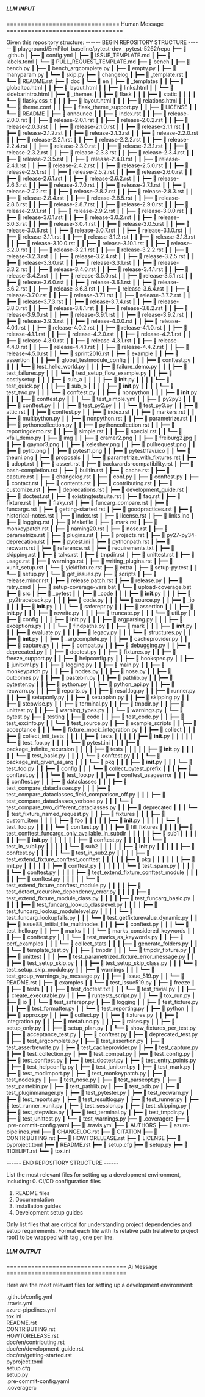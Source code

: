 ##### LLM INPUT #####
================================ Human Message =================================

Given this repository structure:
------ BEGIN REPOSITORY STRUCTURE ------
📂 playground/EnvPilot_baseline/pytest-dev__pytest-5262/repo
┣━━ 📂 .github
┃   ┣━━ 📄 config.yml
┃   ┣━━ 📄 ISSUE_TEMPLATE.md
┃   ┣━━ 📄 labels.toml
┃   ┗━━ 📄 PULL_REQUEST_TEMPLATE.md
┣━━ 📂 bench
┃   ┣━━ 🐍 bench.py
┃   ┣━━ 🐍 bench_argcomplete.py
┃   ┣━━ 🐍 empty.py
┃   ┣━━ 🐍 manyparam.py
┃   ┗━━ 🐍 skip.py
┣━━ 📂 changelog
┃   ┣━━ 📄 _template.rst
┃   ┗━━ 📄 README.rst
┣━━ 📂 doc
┃   ┗━━ 📂 en
┃       ┣━━ 📂 _templates
┃       ┃   ┣━━ 📄 globaltoc.html
┃       ┃   ┣━━ 📄 layout.html
┃       ┃   ┣━━ 📄 links.html
┃       ┃   ┗━━ 📄 sidebarintro.html
┃       ┣━━ 📂 _themes
┃       ┃   ┣━━ 📂 flask
┃       ┃   ┃   ┣━━ 📂 static
┃       ┃   ┃   ┃   ┗━━ 📄 flasky.css_t
┃       ┃   ┃   ┣━━ 📄 layout.html
┃       ┃   ┃   ┣━━ 📄 relations.html
┃       ┃   ┃   ┗━━ 📄 theme.conf
┃       ┃   ┣━━ 🐍 flask_theme_support.py
┃       ┃   ┣━━ 📄 LICENSE
┃       ┃   ┗━━ 📄 README
┃       ┣━━ 📂 announce
┃       ┃   ┣━━ 📄 index.rst
┃       ┃   ┣━━ 📄 release-2.0.0.rst
┃       ┃   ┣━━ 📄 release-2.0.1.rst
┃       ┃   ┣━━ 📄 release-2.0.2.rst
┃       ┃   ┣━━ 📄 release-2.0.3.rst
┃       ┃   ┣━━ 📄 release-2.1.0.rst
┃       ┃   ┣━━ 📄 release-2.1.1.rst
┃       ┃   ┣━━ 📄 release-2.1.2.rst
┃       ┃   ┣━━ 📄 release-2.1.3.rst
┃       ┃   ┣━━ 📄 release-2.2.0.rst
┃       ┃   ┣━━ 📄 release-2.2.1.rst
┃       ┃   ┣━━ 📄 release-2.2.2.rst
┃       ┃   ┣━━ 📄 release-2.2.4.rst
┃       ┃   ┣━━ 📄 release-2.3.0.rst
┃       ┃   ┣━━ 📄 release-2.3.1.rst
┃       ┃   ┣━━ 📄 release-2.3.2.rst
┃       ┃   ┣━━ 📄 release-2.3.3.rst
┃       ┃   ┣━━ 📄 release-2.3.4.rst
┃       ┃   ┣━━ 📄 release-2.3.5.rst
┃       ┃   ┣━━ 📄 release-2.4.0.rst
┃       ┃   ┣━━ 📄 release-2.4.1.rst
┃       ┃   ┣━━ 📄 release-2.4.2.rst
┃       ┃   ┣━━ 📄 release-2.5.0.rst
┃       ┃   ┣━━ 📄 release-2.5.1.rst
┃       ┃   ┣━━ 📄 release-2.5.2.rst
┃       ┃   ┣━━ 📄 release-2.6.0.rst
┃       ┃   ┣━━ 📄 release-2.6.1.rst
┃       ┃   ┣━━ 📄 release-2.6.2.rst
┃       ┃   ┣━━ 📄 release-2.6.3.rst
┃       ┃   ┣━━ 📄 release-2.7.0.rst
┃       ┃   ┣━━ 📄 release-2.7.1.rst
┃       ┃   ┣━━ 📄 release-2.7.2.rst
┃       ┃   ┣━━ 📄 release-2.8.2.rst
┃       ┃   ┣━━ 📄 release-2.8.3.rst
┃       ┃   ┣━━ 📄 release-2.8.4.rst
┃       ┃   ┣━━ 📄 release-2.8.5.rst
┃       ┃   ┣━━ 📄 release-2.8.6.rst
┃       ┃   ┣━━ 📄 release-2.8.7.rst
┃       ┃   ┣━━ 📄 release-2.9.0.rst
┃       ┃   ┣━━ 📄 release-2.9.1.rst
┃       ┃   ┣━━ 📄 release-2.9.2.rst
┃       ┃   ┣━━ 📄 release-3.0.0.rst
┃       ┃   ┣━━ 📄 release-3.0.1.rst
┃       ┃   ┣━━ 📄 release-3.0.2.rst
┃       ┃   ┣━━ 📄 release-3.0.3.rst
┃       ┃   ┣━━ 📄 release-3.0.4.rst
┃       ┃   ┣━━ 📄 release-3.0.5.rst
┃       ┃   ┣━━ 📄 release-3.0.6.rst
┃       ┃   ┣━━ 📄 release-3.0.7.rst
┃       ┃   ┣━━ 📄 release-3.1.0.rst
┃       ┃   ┣━━ 📄 release-3.1.1.rst
┃       ┃   ┣━━ 📄 release-3.1.2.rst
┃       ┃   ┣━━ 📄 release-3.1.3.rst
┃       ┃   ┣━━ 📄 release-3.10.0.rst
┃       ┃   ┣━━ 📄 release-3.10.1.rst
┃       ┃   ┣━━ 📄 release-3.2.0.rst
┃       ┃   ┣━━ 📄 release-3.2.1.rst
┃       ┃   ┣━━ 📄 release-3.2.2.rst
┃       ┃   ┣━━ 📄 release-3.2.3.rst
┃       ┃   ┣━━ 📄 release-3.2.4.rst
┃       ┃   ┣━━ 📄 release-3.2.5.rst
┃       ┃   ┣━━ 📄 release-3.3.0.rst
┃       ┃   ┣━━ 📄 release-3.3.1.rst
┃       ┃   ┣━━ 📄 release-3.3.2.rst
┃       ┃   ┣━━ 📄 release-3.4.0.rst
┃       ┃   ┣━━ 📄 release-3.4.1.rst
┃       ┃   ┣━━ 📄 release-3.4.2.rst
┃       ┃   ┣━━ 📄 release-3.5.0.rst
┃       ┃   ┣━━ 📄 release-3.5.1.rst
┃       ┃   ┣━━ 📄 release-3.6.0.rst
┃       ┃   ┣━━ 📄 release-3.6.1.rst
┃       ┃   ┣━━ 📄 release-3.6.2.rst
┃       ┃   ┣━━ 📄 release-3.6.3.rst
┃       ┃   ┣━━ 📄 release-3.6.4.rst
┃       ┃   ┣━━ 📄 release-3.7.0.rst
┃       ┃   ┣━━ 📄 release-3.7.1.rst
┃       ┃   ┣━━ 📄 release-3.7.2.rst
┃       ┃   ┣━━ 📄 release-3.7.3.rst
┃       ┃   ┣━━ 📄 release-3.7.4.rst
┃       ┃   ┣━━ 📄 release-3.8.0.rst
┃       ┃   ┣━━ 📄 release-3.8.1.rst
┃       ┃   ┣━━ 📄 release-3.8.2.rst
┃       ┃   ┣━━ 📄 release-3.9.0.rst
┃       ┃   ┣━━ 📄 release-3.9.1.rst
┃       ┃   ┣━━ 📄 release-3.9.2.rst
┃       ┃   ┣━━ 📄 release-3.9.3.rst
┃       ┃   ┣━━ 📄 release-4.0.0.rst
┃       ┃   ┣━━ 📄 release-4.0.1.rst
┃       ┃   ┣━━ 📄 release-4.0.2.rst
┃       ┃   ┣━━ 📄 release-4.1.0.rst
┃       ┃   ┣━━ 📄 release-4.1.1.rst
┃       ┃   ┣━━ 📄 release-4.2.0.rst
┃       ┃   ┣━━ 📄 release-4.2.1.rst
┃       ┃   ┣━━ 📄 release-4.3.0.rst
┃       ┃   ┣━━ 📄 release-4.3.1.rst
┃       ┃   ┣━━ 📄 release-4.4.0.rst
┃       ┃   ┣━━ 📄 release-4.4.1.rst
┃       ┃   ┣━━ 📄 release-4.4.2.rst
┃       ┃   ┣━━ 📄 release-4.5.0.rst
┃       ┃   ┗━━ 📄 sprint2016.rst
┃       ┣━━ 📂 example
┃       ┃   ┣━━ 📂 assertion
┃       ┃   ┃   ┣━━ 📂 global_testmodule_config
┃       ┃   ┃   ┃   ┣━━ 🐍 conftest.py
┃       ┃   ┃   ┃   ┗━━ 🐍 test_hello_world.py
┃       ┃   ┃   ┣━━ 🐍 failure_demo.py
┃       ┃   ┃   ┣━━ 🐍 test_failures.py
┃       ┃   ┃   ┗━━ 🐍 test_setup_flow_example.py
┃       ┃   ┣━━ 📂 costlysetup
┃       ┃   ┃   ┣━━ 📂 sub_a
┃       ┃   ┃   ┃   ┣━━ 🐍 __init__.py
┃       ┃   ┃   ┃   ┗━━ 🐍 test_quick.py
┃       ┃   ┃   ┣━━ 📂 sub_b
┃       ┃   ┃   ┃   ┣━━ 🐍 __init__.py
┃       ┃   ┃   ┃   ┗━━ 🐍 test_two.py
┃       ┃   ┃   ┗━━ 🐍 conftest.py
┃       ┃   ┣━━ 📂 nonpython
┃       ┃   ┃   ┣━━ 🐍 __init__.py
┃       ┃   ┃   ┣━━ 🐍 conftest.py
┃       ┃   ┃   ┗━━ 📄 test_simple.yml
┃       ┃   ┣━━ 📂 py2py3
┃       ┃   ┃   ┣━━ 🐍 conftest.py
┃       ┃   ┃   ┣━━ 🐍 test_py2.py
┃       ┃   ┃   ┗━━ 🐍 test_py3.py
┃       ┃   ┣━━ 📄 attic.rst
┃       ┃   ┣━━ 🐍 conftest.py
┃       ┃   ┣━━ 📄 index.rst
┃       ┃   ┣━━ 📄 markers.rst
┃       ┃   ┣━━ 🐍 multipython.py
┃       ┃   ┣━━ 📄 nonpython.rst
┃       ┃   ┣━━ 📄 parametrize.rst
┃       ┃   ┣━━ 🐍 pythoncollection.py
┃       ┃   ┣━━ 📄 pythoncollection.rst
┃       ┃   ┣━━ 📄 reportingdemo.rst
┃       ┃   ┣━━ 📄 simple.rst
┃       ┃   ┣━━ 📄 special.rst
┃       ┃   ┗━━ 🐍 xfail_demo.py
┃       ┣━━ 📂 img
┃       ┃   ┣━━ 📄 cramer2.png
┃       ┃   ┣━━ 📄 freiburg2.jpg
┃       ┃   ┣━━ 📄 gaynor3.png
┃       ┃   ┣━━ 📄 keleshev.png
┃       ┃   ┣━━ 📄 pullrequest.png
┃       ┃   ┣━━ 📄 pylib.png
┃       ┃   ┣━━ 📄 pytest1.png
┃       ┃   ┣━━ 📄 pytest1favi.ico
┃       ┃   ┗━━ 📄 theuni.png
┃       ┣━━ 📂 proposals
┃       ┃   ┗━━ 📄 parametrize_with_fixtures.rst
┃       ┣━━ 📄 adopt.rst
┃       ┣━━ 📄 assert.rst
┃       ┣━━ 📄 backwards-compatibility.rst
┃       ┣━━ 📄 bash-completion.rst
┃       ┣━━ 📄 builtin.rst
┃       ┣━━ 📄 cache.rst
┃       ┣━━ 📄 capture.rst
┃       ┣━━ 📄 changelog.rst
┃       ┣━━ 🐍 conf.py
┃       ┣━━ 🐍 conftest.py
┃       ┣━━ 📄 contact.rst
┃       ┣━━ 📄 contents.rst
┃       ┣━━ 📄 contributing.rst
┃       ┣━━ 📄 customize.rst
┃       ┣━━ 📄 deprecations.rst
┃       ┣━━ 📄 development_guide.rst
┃       ┣━━ 📄 doctest.rst
┃       ┣━━ 📄 existingtestsuite.rst
┃       ┣━━ 📄 faq.rst
┃       ┣━━ 📄 fixture.rst
┃       ┣━━ 📄 flaky.rst
┃       ┣━━ 📄 funcarg_compare.rst
┃       ┣━━ 📄 funcargs.rst
┃       ┣━━ 📄 getting-started.rst
┃       ┣━━ 📄 goodpractices.rst
┃       ┣━━ 📄 historical-notes.rst
┃       ┣━━ 📄 index.rst
┃       ┣━━ 📄 license.rst
┃       ┣━━ 📄 links.inc
┃       ┣━━ 📄 logging.rst
┃       ┣━━ 📄 Makefile
┃       ┣━━ 📄 mark.rst
┃       ┣━━ 📄 monkeypatch.rst
┃       ┣━━ 📄 naming20.rst
┃       ┣━━ 📄 nose.rst
┃       ┣━━ 📄 parametrize.rst
┃       ┣━━ 📄 plugins.rst
┃       ┣━━ 📄 projects.rst
┃       ┣━━ 📄 py27-py34-deprecation.rst
┃       ┣━━ 📄 pytest.ini
┃       ┣━━ 📄 pythonpath.rst
┃       ┣━━ 📄 recwarn.rst
┃       ┣━━ 📄 reference.rst
┃       ┣━━ 📄 requirements.txt
┃       ┣━━ 📄 skipping.rst
┃       ┣━━ 📄 talks.rst
┃       ┣━━ 📄 tmpdir.rst
┃       ┣━━ 📄 unittest.rst
┃       ┣━━ 📄 usage.rst
┃       ┣━━ 📄 warnings.rst
┃       ┣━━ 📄 writing_plugins.rst
┃       ┣━━ 📄 xunit_setup.rst
┃       ┗━━ 📄 yieldfixture.rst
┣━━ 📂 extra
┃   ┣━━ 📂 setup-py.test
┃   ┃   ┗━━ 🐍 setup.py
┃   ┗━━ 🐍 get_issues.py
┣━━ 📂 scripts
┃   ┣━━ 📄 release.minor.rst
┃   ┣━━ 📄 release.patch.rst
┃   ┣━━ 🐍 release.py
┃   ┣━━ 📄 retry.cmd
┃   ┣━━ 📄 setup-coverage-vars.bat
┃   ┗━━ 📄 upload-coverage.bat
┣━━ 📂 src
┃   ┣━━ 📂 _pytest
┃   ┃   ┣━━ 📂 _code
┃   ┃   ┃   ┣━━ 🐍 __init__.py
┃   ┃   ┃   ┣━━ 🐍 _py2traceback.py
┃   ┃   ┃   ┣━━ 🐍 code.py
┃   ┃   ┃   ┗━━ 🐍 source.py
┃   ┃   ┣━━ 📂 _io
┃   ┃   ┃   ┣━━ 🐍 __init__.py
┃   ┃   ┃   ┗━━ 🐍 saferepr.py
┃   ┃   ┣━━ 📂 assertion
┃   ┃   ┃   ┣━━ 🐍 __init__.py
┃   ┃   ┃   ┣━━ 🐍 rewrite.py
┃   ┃   ┃   ┣━━ 🐍 truncate.py
┃   ┃   ┃   ┗━━ 🐍 util.py
┃   ┃   ┣━━ 📂 config
┃   ┃   ┃   ┣━━ 🐍 __init__.py
┃   ┃   ┃   ┣━━ 🐍 argparsing.py
┃   ┃   ┃   ┣━━ 🐍 exceptions.py
┃   ┃   ┃   ┗━━ 🐍 findpaths.py
┃   ┃   ┣━━ 📂 mark
┃   ┃   ┃   ┣━━ 🐍 __init__.py
┃   ┃   ┃   ┣━━ 🐍 evaluate.py
┃   ┃   ┃   ┣━━ 🐍 legacy.py
┃   ┃   ┃   ┗━━ 🐍 structures.py
┃   ┃   ┣━━ 🐍 __init__.py
┃   ┃   ┣━━ 🐍 _argcomplete.py
┃   ┃   ┣━━ 🐍 cacheprovider.py
┃   ┃   ┣━━ 🐍 capture.py
┃   ┃   ┣━━ 🐍 compat.py
┃   ┃   ┣━━ 🐍 debugging.py
┃   ┃   ┣━━ 🐍 deprecated.py
┃   ┃   ┣━━ 🐍 doctest.py
┃   ┃   ┣━━ 🐍 fixtures.py
┃   ┃   ┣━━ 🐍 freeze_support.py
┃   ┃   ┣━━ 🐍 helpconfig.py
┃   ┃   ┣━━ 🐍 hookspec.py
┃   ┃   ┣━━ 🐍 junitxml.py
┃   ┃   ┣━━ 🐍 logging.py
┃   ┃   ┣━━ 🐍 main.py
┃   ┃   ┣━━ 🐍 monkeypatch.py
┃   ┃   ┣━━ 🐍 nodes.py
┃   ┃   ┣━━ 🐍 nose.py
┃   ┃   ┣━━ 🐍 outcomes.py
┃   ┃   ┣━━ 🐍 pastebin.py
┃   ┃   ┣━━ 🐍 pathlib.py
┃   ┃   ┣━━ 🐍 pytester.py
┃   ┃   ┣━━ 🐍 python.py
┃   ┃   ┣━━ 🐍 python_api.py
┃   ┃   ┣━━ 🐍 recwarn.py
┃   ┃   ┣━━ 🐍 reports.py
┃   ┃   ┣━━ 🐍 resultlog.py
┃   ┃   ┣━━ 🐍 runner.py
┃   ┃   ┣━━ 🐍 setuponly.py
┃   ┃   ┣━━ 🐍 setupplan.py
┃   ┃   ┣━━ 🐍 skipping.py
┃   ┃   ┣━━ 🐍 stepwise.py
┃   ┃   ┣━━ 🐍 terminal.py
┃   ┃   ┣━━ 🐍 tmpdir.py
┃   ┃   ┣━━ 🐍 unittest.py
┃   ┃   ┣━━ 🐍 warning_types.py
┃   ┃   ┗━━ 🐍 warnings.py
┃   ┗━━ 🐍 pytest.py
┣━━ 📂 testing
┃   ┣━━ 📂 code
┃   ┃   ┣━━ 🐍 test_code.py
┃   ┃   ┣━━ 🐍 test_excinfo.py
┃   ┃   ┗━━ 🐍 test_source.py
┃   ┣━━ 📂 example_scripts
┃   ┃   ┣━━ 📂 acceptance
┃   ┃   ┃   ┗━━ 🐍 fixture_mock_integration.py
┃   ┃   ┣━━ 📂 collect
┃   ┃   ┃   ┣━━ 📂 collect_init_tests
┃   ┃   ┃   ┃   ┣━━ 📂 tests
┃   ┃   ┃   ┃   ┃   ┣━━ 🐍 __init__.py
┃   ┃   ┃   ┃   ┃   ┗━━ 🐍 test_foo.py
┃   ┃   ┃   ┃   ┗━━ 📄 pytest.ini
┃   ┃   ┃   ┣━━ 📂 package_infinite_recursion
┃   ┃   ┃   ┃   ┣━━ 📂 tests
┃   ┃   ┃   ┃   ┃   ┣━━ 🐍 __init__.py
┃   ┃   ┃   ┃   ┃   ┗━━ 🐍 test_basic.py
┃   ┃   ┃   ┃   ┗━━ 🐍 conftest.py
┃   ┃   ┃   ┗━━ 📂 package_init_given_as_arg
┃   ┃   ┃       ┗━━ 📂 pkg
┃   ┃   ┃           ┣━━ 🐍 __init__.py
┃   ┃   ┃           ┗━━ 🐍 test_foo.py
┃   ┃   ┣━━ 📂 config
┃   ┃   ┃   ┗━━ 📂 collect_pytest_prefix
┃   ┃   ┃       ┣━━ 🐍 conftest.py
┃   ┃   ┃       ┗━━ 🐍 test_foo.py
┃   ┃   ┣━━ 📂 conftest_usageerror
┃   ┃   ┃   ┗━━ 🐍 conftest.py
┃   ┃   ┣━━ 📂 dataclasses
┃   ┃   ┃   ┣━━ 🐍 test_compare_dataclasses.py
┃   ┃   ┃   ┣━━ 🐍 test_compare_dataclasses_field_comparison_off.py
┃   ┃   ┃   ┣━━ 🐍 test_compare_dataclasses_verbose.py
┃   ┃   ┃   ┗━━ 🐍 test_compare_two_different_dataclasses.py
┃   ┃   ┣━━ 📂 deprecated
┃   ┃   ┃   ┗━━ 🐍 test_fixture_named_request.py
┃   ┃   ┣━━ 📂 fixtures
┃   ┃   ┃   ┣━━ 📂 custom_item
┃   ┃   ┃   ┃   ┣━━ 📂 foo
┃   ┃   ┃   ┃   ┃   ┣━━ 🐍 __init__.py
┃   ┃   ┃   ┃   ┃   ┗━━ 🐍 test_foo.py
┃   ┃   ┃   ┃   ┗━━ 🐍 conftest.py
┃   ┃   ┃   ┣━━ 📂 fill_fixtures
┃   ┃   ┃   ┃   ┣━━ 📂 test_conftest_funcargs_only_available_in_subdir
┃   ┃   ┃   ┃   ┃   ┣━━ 📂 sub1
┃   ┃   ┃   ┃   ┃   ┃   ┣━━ 🐍 __init__.py
┃   ┃   ┃   ┃   ┃   ┃   ┣━━ 🐍 conftest.py
┃   ┃   ┃   ┃   ┃   ┃   ┗━━ 🐍 test_in_sub1.py
┃   ┃   ┃   ┃   ┃   ┗━━ 📂 sub2
┃   ┃   ┃   ┃   ┃       ┣━━ 🐍 __init__.py
┃   ┃   ┃   ┃   ┃       ┣━━ 🐍 conftest.py
┃   ┃   ┃   ┃   ┃       ┗━━ 🐍 test_in_sub2.py
┃   ┃   ┃   ┃   ┣━━ 📂 test_extend_fixture_conftest_conftest
┃   ┃   ┃   ┃   ┃   ┣━━ 📂 pkg
┃   ┃   ┃   ┃   ┃   ┃   ┣━━ 🐍 __init__.py
┃   ┃   ┃   ┃   ┃   ┃   ┣━━ 🐍 conftest.py
┃   ┃   ┃   ┃   ┃   ┃   ┗━━ 🐍 test_spam.py
┃   ┃   ┃   ┃   ┃   ┗━━ 🐍 conftest.py
┃   ┃   ┃   ┃   ┣━━ 📂 test_extend_fixture_conftest_module
┃   ┃   ┃   ┃   ┃   ┣━━ 🐍 conftest.py
┃   ┃   ┃   ┃   ┃   ┗━━ 🐍 test_extend_fixture_conftest_module.py
┃   ┃   ┃   ┃   ┣━━ 🐍 test_detect_recursive_dependency_error.py
┃   ┃   ┃   ┃   ┣━━ 🐍 test_extend_fixture_module_class.py
┃   ┃   ┃   ┃   ┣━━ 🐍 test_funcarg_basic.py
┃   ┃   ┃   ┃   ┣━━ 🐍 test_funcarg_lookup_classlevel.py
┃   ┃   ┃   ┃   ┣━━ 🐍 test_funcarg_lookup_modulelevel.py
┃   ┃   ┃   ┃   ┗━━ 🐍 test_funcarg_lookupfails.py
┃   ┃   ┃   ┗━━ 🐍 test_getfixturevalue_dynamic.py
┃   ┃   ┣━━ 📂 issue88_initial_file_multinodes
┃   ┃   ┃   ┣━━ 🐍 conftest.py
┃   ┃   ┃   ┗━━ 🐍 test_hello.py
┃   ┃   ┣━━ 📂 marks
┃   ┃   ┃   ┗━━ 📂 marks_considered_keywords
┃   ┃   ┃       ┣━━ 🐍 conftest.py
┃   ┃   ┃       ┗━━ 🐍 test_marks_as_keywords.py
┃   ┃   ┣━━ 📂 perf_examples
┃   ┃   ┃   ┗━━ 📂 collect_stats
┃   ┃   ┃       ┣━━ 🐍 generate_folders.py
┃   ┃   ┃       ┗━━ 🐍 template_test.py
┃   ┃   ┣━━ 📂 tmpdir
┃   ┃   ┃   ┗━━ 🐍 tmpdir_fixture.py
┃   ┃   ┣━━ 📂 unittest
┃   ┃   ┃   ┣━━ 🐍 test_parametrized_fixture_error_message.py
┃   ┃   ┃   ┣━━ 🐍 test_setup_skip.py
┃   ┃   ┃   ┣━━ 🐍 test_setup_skip_class.py
┃   ┃   ┃   ┗━━ 🐍 test_setup_skip_module.py
┃   ┃   ┣━━ 📂 warnings
┃   ┃   ┃   ┗━━ 🐍 test_group_warnings_by_message.py
┃   ┃   ┣━━ 🐍 issue_519.py
┃   ┃   ┗━━ 📄 README.rst
┃   ┣━━ 📂 examples
┃   ┃   ┗━━ 🐍 test_issue519.py
┃   ┣━━ 📂 freeze
┃   ┃   ┣━━ 📂 tests
┃   ┃   ┃   ┣━━ 📄 test_doctest.txt
┃   ┃   ┃   ┗━━ 🐍 test_trivial.py
┃   ┃   ┣━━ 🐍 create_executable.py
┃   ┃   ┣━━ 🐍 runtests_script.py
┃   ┃   ┗━━ 🐍 tox_run.py
┃   ┣━━ 📂 io
┃   ┃   ┗━━ 🐍 test_saferepr.py
┃   ┣━━ 📂 logging
┃   ┃   ┣━━ 🐍 test_fixture.py
┃   ┃   ┣━━ 🐍 test_formatter.py
┃   ┃   ┗━━ 🐍 test_reporting.py
┃   ┣━━ 📂 python
┃   ┃   ┣━━ 🐍 approx.py
┃   ┃   ┣━━ 🐍 collect.py
┃   ┃   ┣━━ 🐍 fixtures.py
┃   ┃   ┣━━ 🐍 integration.py
┃   ┃   ┣━━ 🐍 metafunc.py
┃   ┃   ┣━━ 🐍 raises.py
┃   ┃   ┣━━ 🐍 setup_only.py
┃   ┃   ┣━━ 🐍 setup_plan.py
┃   ┃   ┗━━ 🐍 show_fixtures_per_test.py
┃   ┣━━ 🐍 acceptance_test.py
┃   ┣━━ 🐍 conftest.py
┃   ┣━━ 🐍 deprecated_test.py
┃   ┣━━ 🐍 test_argcomplete.py
┃   ┣━━ 🐍 test_assertion.py
┃   ┣━━ 🐍 test_assertrewrite.py
┃   ┣━━ 🐍 test_cacheprovider.py
┃   ┣━━ 🐍 test_capture.py
┃   ┣━━ 🐍 test_collection.py
┃   ┣━━ 🐍 test_compat.py
┃   ┣━━ 🐍 test_config.py
┃   ┣━━ 🐍 test_conftest.py
┃   ┣━━ 🐍 test_doctest.py
┃   ┣━━ 🐍 test_entry_points.py
┃   ┣━━ 🐍 test_helpconfig.py
┃   ┣━━ 🐍 test_junitxml.py
┃   ┣━━ 🐍 test_mark.py
┃   ┣━━ 🐍 test_modimport.py
┃   ┣━━ 🐍 test_monkeypatch.py
┃   ┣━━ 🐍 test_nodes.py
┃   ┣━━ 🐍 test_nose.py
┃   ┣━━ 🐍 test_parseopt.py
┃   ┣━━ 🐍 test_pastebin.py
┃   ┣━━ 🐍 test_pathlib.py
┃   ┣━━ 🐍 test_pdb.py
┃   ┣━━ 🐍 test_pluginmanager.py
┃   ┣━━ 🐍 test_pytester.py
┃   ┣━━ 🐍 test_recwarn.py
┃   ┣━━ 🐍 test_reports.py
┃   ┣━━ 🐍 test_resultlog.py
┃   ┣━━ 🐍 test_runner.py
┃   ┣━━ 🐍 test_runner_xunit.py
┃   ┣━━ 🐍 test_session.py
┃   ┣━━ 🐍 test_skipping.py
┃   ┣━━ 🐍 test_stepwise.py
┃   ┣━━ 🐍 test_terminal.py
┃   ┣━━ 🐍 test_tmpdir.py
┃   ┣━━ 🐍 test_unittest.py
┃   ┗━━ 🐍 test_warnings.py
┣━━ 📄 .coveragerc
┣━━ 📄 .pre-commit-config.yaml
┣━━ 📄 .travis.yml
┣━━ 📄 AUTHORS
┣━━ 📄 azure-pipelines.yml
┣━━ 📄 CHANGELOG.rst
┣━━ 📄 CITATION
┣━━ 📄 CONTRIBUTING.rst
┣━━ 📄 HOWTORELEASE.rst
┣━━ 📄 LICENSE
┣━━ 📄 pyproject.toml
┣━━ 📄 README.rst
┣━━ 📄 setup.cfg
┣━━ 🐍 setup.py
┣━━ 📄 TIDELIFT.rst
┗━━ 📄 tox.ini

------ END REPOSITORY STRUCTURE ------

List the most relevant files for setting up a development environment, including:
0. CI/CD configuration files
1. README files
2. Documentation
3. Installation guides
4. Development setup guides

Only list files that are critical for understanding project dependencies and setup requirements.
Format each file with its relative path (relative to project root) to be wrapped with tag <file> </file>, one per line.
##### LLM OUTPUT #####
================================== Ai Message ==================================

Here are the most relevant files for setting up a development environment:

<file>.github/config.yml</file>  
<file>.travis.yml</file>  
<file>azure-pipelines.yml</file>  
<file>tox.ini</file>  
<file>README.rst</file>  
<file>CONTRIBUTING.rst</file>  
<file>HOWTORELEASE.rst</file>  
<file>doc/en/contributing.rst</file>  
<file>doc/en/development_guide.rst</file>  
<file>doc/en/getting-started.rst</file>  
<file>pyproject.toml</file>  
<file>setup.cfg</file>  
<file>setup.py</file>  
<file>.pre-commit-config.yaml</file>  
<file>.coveragerc</file>